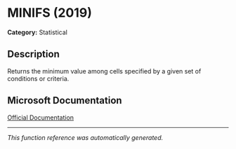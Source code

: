 # MINIFS (2019)

**Category:** Statistical

## Description
Returns the minimum value among cells specified by a given set of conditions or criteria.

## Microsoft Documentation
[Official Documentation](https://support.microsoft.com//en-us/office/minifs-function-6ca1ddaa-079b-4e74-80cc-72eef32e6599)

---
*This function reference was automatically generated.*
